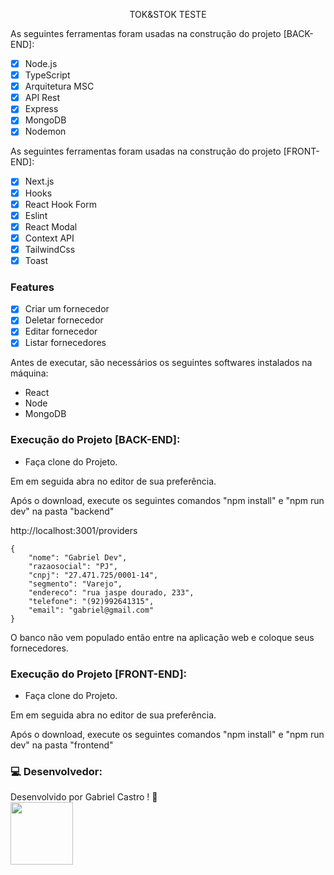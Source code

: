 <p align="center">TOK&STOK TESTE</p>

As seguintes ferramentas foram usadas na construção do projeto [BACK-END]:

- [x] Node.js
- [x] TypeScript
- [x] Arquitetura MSC
- [x] API Rest
- [x] Express
- [x] MongoDB
- [x] Nodemon

As seguintes ferramentas foram usadas na construção do projeto [FRONT-END]:

- [x] Next.js
- [x] Hooks
- [x] React Hook Form
- [x] Eslint
- [x] React Modal
- [x] Context API
- [x] TailwindCss
- [x] Toast

### Features

- [x] Criar um fornecedor
- [x] Deletar fornecedor
- [x] Editar fornecedor
- [x] Listar fornecedores

<p>Antes de executar, são necessários os seguintes softwares instalados na máquina:</p>
 <ul> 
  <li> React </li>
  <li> Node </li>
  <li> MongoDB </li>
 </ul>

<h3>Execução do Projeto [BACK-END]:</h3>
<ul>
  <li>Faça clone do Projeto.</li>
</ul>
  <p>Em em seguida abra no editor de sua preferência.</p>
  <p>Após o download, execute os seguintes comandos "npm install" e "npm run dev" na pasta "backend"</p>
 
<p>http://localhost:3001/providers</p>

```corpo de requisição:
{
	"nome": "Gabriel Dev",
	"razaosocial": "PJ",
	"cnpj": "27.471.725/0001-14",
	"segmento": "Varejo",
	"endereco": "rua jaspe dourado, 233",
	"telefone": "(92)992641315",
	"email": "gabriel@gmail.com"
}

```

<p> O banco não vem populado então entre na aplicação web e coloque seus fornecedores.</p>

<h3>Execução do Projeto [FRONT-END]:</h3>
<ul>
  <li>Faça clone do Projeto.</li>
</ul>
  <p>Em em seguida abra no editor de sua preferência.</p>
  <p>Após o download, execute os seguintes comandos "npm install" e "npm run dev" na pasta "frontend"</p>

### 💻 Desenvolvedor:

Desenvolvido por Gabriel Castro ! 🥇  
<kbd>
   <img src="https://avatars.githubusercontent.com/u/61993679?s=460&u=970a557bb6ad3bf6ff644dc20d5b6d3cdd753a93&v=4" width="100px;" />
</kbd>
